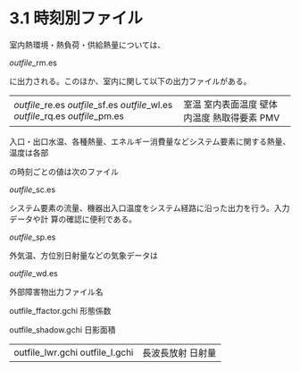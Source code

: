 # 3.1 時刻別ファイル

室内熱環境・熱負荷・供給熱量については、

*outfile*\_rm.es

に出力される。このほか、室内に関して以下の出力ファイルがある。

|  |  |
| --- | --- |
| *outfile*\_re.es  *outfile*\_sf.es  *outfile*\_wl.es  *outfile*\_rq.es  *outfile*\_pm.es | 室温  室内表面温度  壁体内温度  熱取得要素  PMV |

入口・出口水温、各種熱量、エネルギー消費量などシステム要素に関する熱量、温度は各部

の時刻ごとの値は次のファイル

*outfile*\_sc.es

システム要素の流量、機器出入口温度をシステム経路に沿った出力を行う。入力データや計 算の確認に便利である。

*outfile*\_sp.es

外気温、方位別日射量などの気象データは

*outfile*\_wd.es

外部障害物出力ファイル名

outfile\_ffactor.gchi 形態係数

outfile\_shadow.gchi 日影面積

|  |  |
| --- | --- |
| outfile\_lwr.gchi  outfile\_I.gchi | 長波長放射 日射量 |
